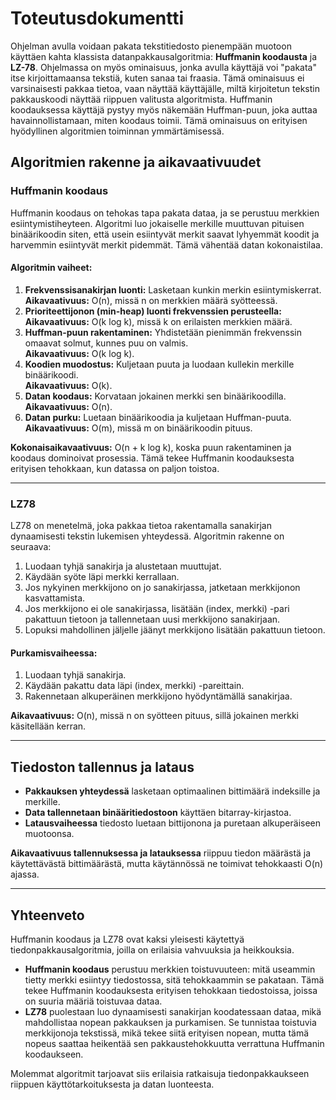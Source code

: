 # Toteutusdokumentti

Ohjelman avulla voidaan pakata tekstitiedosto pienempään muotoon käyttäen kahta klassista datanpakkausalgoritmia: **Huffmanin koodausta** ja **LZ-78**. Ohjelmassa on myös ominaisuus, jonka avulla käyttäjä voi "pakata" itse kirjoittamaansa tekstiä, kuten sanaa tai fraasia. Tämä ominaisuus ei varsinaisesti pakkaa tietoa, vaan näyttää käyttäjälle, miltä kirjoitetun tekstin pakkauskoodi näyttää riippuen valitusta algoritmista. Huffmanin koodauksessa käyttäjä pystyy myös näkemään Huffman-puun, joka auttaa havainnollistamaan, miten koodaus toimii. Tämä ominaisuus on erityisen hyödyllinen algoritmien toiminnan ymmärtämisessä.

## Algoritmien rakenne ja aikavaativuudet

### Huffmanin koodaus

Huffmanin koodaus on tehokas tapa pakata dataa, ja se perustuu merkkien esiintymistiheyteen. Algoritmi luo jokaiselle merkille muuttuvan pituisen binäärikoodin siten, että usein esiintyvät merkit saavat lyhyemmät koodit ja harvemmin esiintyvät merkit pidemmät. Tämä vähentää datan kokonaistilaa.

#### Algoritmin vaiheet:

1. **Frekvenssisanakirjan luonti:** Lasketaan kunkin merkin esiintymiskerrat.  
   **Aikavaativuus:** O(n), missä n on merkkien määrä syötteessä.
2. **Prioriteettijonon (min-heap) luonti frekvenssien perusteella:**  
   **Aikavaativuus:** O(k log k), missä k on erilaisten merkkien määrä.
3. **Huffman-puun rakentaminen:** Yhdistetään pienimmän frekvenssin omaavat solmut, kunnes puu on valmis.  
   **Aikavaativuus:** O(k log k).
4. **Koodien muodostus:** Kuljetaan puuta ja luodaan kullekin merkille binäärikoodi.  
   **Aikavaativuus:** O(k).
5. **Datan koodaus:** Korvataan jokainen merkki sen binäärikoodilla.  
   **Aikavaativuus:** O(n).
6. **Datan purku:** Luetaan binäärikoodia ja kuljetaan Huffman-puuta.  
   **Aikavaativuus:** O(m), missä m on binäärikoodin pituus.

**Kokonaisaikavaativuus:** O(n + k log k), koska puun rakentaminen ja koodaus dominoivat prosessia. Tämä tekee Huffmanin koodauksesta erityisen tehokkaan, kun datassa on paljon toistoa.

---

### LZ78

LZ78 on menetelmä, joka pakkaa tietoa rakentamalla sanakirjan dynaamisesti tekstin lukemisen yhteydessä. Algoritmin rakenne on seuraava:

1. Luodaan tyhjä sanakirja ja alustetaan muuttujat.
2. Käydään syöte läpi merkki kerrallaan.
3. Jos nykyinen merkkijono on jo sanakirjassa, jatketaan merkkijonon kasvattamista.
4. Jos merkkijono ei ole sanakirjassa, lisätään (index, merkki) -pari pakattuun tietoon ja tallennetaan uusi merkkijono sanakirjaan.
5. Lopuksi mahdollinen jäljelle jäänyt merkkijono lisätään pakattuun tietoon.

#### Purkamisvaiheessa:

1. Luodaan tyhjä sanakirja.
2. Käydään pakattu data läpi (index, merkki) -pareittain.
3. Rakennetaan alkuperäinen merkkijono hyödyntämällä sanakirjaa.

**Aikavaativuus:** O(n), missä n on syötteen pituus, sillä jokainen merkki käsitellään kerran.

---

## Tiedoston tallennus ja lataus

- **Pakkauksen yhteydessä** lasketaan optimaalinen bittimäärä indeksille ja merkille.
- **Data tallennetaan binääritiedostoon** käyttäen bitarray-kirjastoa.
- **Latausvaiheessa** tiedosto luetaan bittijonona ja puretaan alkuperäiseen muotoonsa.

**Aikavaativuus tallennuksessa ja latauksessa** riippuu tiedon määrästä ja käytettävästä bittimäärästä, mutta käytännössä ne toimivat tehokkaasti O(n) ajassa.

---

## Yhteenveto

Huffmanin koodaus ja LZ78 ovat kaksi yleisesti käytettyä tiedonpakkausalgoritmia, joilla on erilaisia vahvuuksia ja heikkouksia.  

- **Huffmanin koodaus** perustuu merkkien toistuvuuteen: mitä useammin tietty merkki esiintyy tiedostossa, sitä tehokkaammin se pakataan. Tämä tekee Huffmanin koodauksesta erityisen tehokkaan tiedostoissa, joissa on suuria määriä toistuvaa dataa.  
- **LZ78** puolestaan luo dynaamisesti sanakirjan koodatessaan dataa, mikä mahdollistaa nopean pakkauksen ja purkamisen. Se tunnistaa toistuvia merkkijonoja tekstissä, mikä tekee siitä erityisen nopean, mutta tämä nopeus saattaa heikentää sen pakkaustehokkuutta verrattuna Huffmanin koodaukseen.  

Molemmat algoritmit tarjoavat siis erilaisia ratkaisuja tiedonpakkaukseen riippuen käyttötarkoituksesta ja datan luonteesta.
